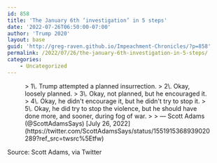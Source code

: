 ```yaml
---
id: 858
title: 'The January 6th ‘investigation’ in 5 steps'
date: '2022-07-26T06:50:00-07:00'
author: 'Trump 2020'
layout: base
guid: 'http://greg-raven.github.io/Impeachment-Chronicles/?p=858'
permalink: /2022/07/26/the-january-6th-investigation-in-5-steps/
categories:
    - Uncategorized
---
```


<figure class="wp-block-embed is-type-rich is-provider-twitter wp-block-embed-twitter"><div class="wp-block-embed__wrapper">> 1\. Trump attempted a planned insurrection.  
> 2\. Okay, loosely planned.  
> 3\. Okay, not planned, but he encouraged it.  
> 4\. Okay, he didn't encourage it, but he didn't try to stop it.  
> 5\. Okay, he did try to stop the violence, but he should have done more, and sooner, during fog of war.
> 
> — Scott Adams (@ScottAdamsSays) [July 26, 2022](https://twitter.com/ScottAdamsSays/status/1551915368939020289?ref_src=twsrc%5Etfw)

<script async="" charset="utf-8" src="https://platform.twitter.com/widgets.js"></script></div></figure>Source: Scott Adams, via Twitter